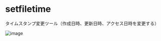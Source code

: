 # setfiletime
タイムスタンプ変更ツール（作成日時、更新日時、アクセス日時を変更する）

![image](https://user-images.githubusercontent.com/2605401/218270526-742f741a-6f85-4a62-a8b2-32e8baafcc9c.png)
